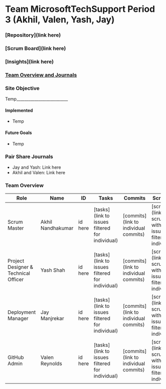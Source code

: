 # Team MicrosoftTechSupport Period 3 (Akhil, Valen, Yash, Jay)

### [Repository](link here)

### [Scrum Board](link here)

### [Insights](link here)

### [Team Overview and Journals](https://github.com/AkhilNandhakumar/Team-MicrosoftTechSupport#pair-share-journals)

### Site Objective
Temp__________________________

#### Implemented
- Temp

#### Future Goals
- Temp

### Pair Share Journals
- Jay and Yash: Link here
- Akhil and Valen: Link here

### Team Overview

| Role | Name | ID | Tasks | Commits | Scrumboard | Profile |
| --- | --- | --- | --- | --- | --- | --- |
| Scrum Master | Akhil Nandhakumar | id here | [tasks](link to issues filtered for individual) | [commits](link to individual commits) | [scrumboard](link to scrumboard with issues/tickets filtered for individual) | [profile](link to profile) |
| Project Designer & Technical Officer | Yash Shah | id here | [tasks](link to issues filtered for individual) | [commits](link to individual commits) | [scrumboard](link to scrumboard with issues/tickets filtered for individual) | [profile](link to profile) |
| Deployment Manager | Jay Manjrekar | id here | [tasks](link to issues filtered for individual) | [commits](link to individual commits) | [scrumboard](link to scrumboard with issues/tickets filtered for individual) | [profile](link to profile) |
| GitHub Admin | Valen Reynolds | id here | [tasks](link to issues filtered for individual) | [commits](link to individual commits) | [scrumboard](link to scrumboard with issues/tickets filtered for individual) | [profile](link to profile) |



